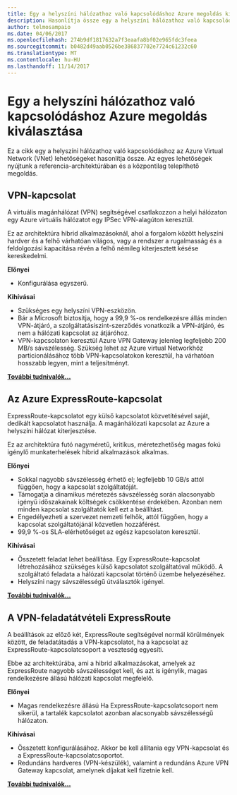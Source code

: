 ```yaml
---
title: Egy a helyszíni hálózathoz való kapcsolódáshoz Azure megoldás kiválasztása
description: Hasonlítja össze egy a helyszíni hálózathoz való kapcsolódáshoz Azure architektúrák hivatkozik.
author: telmosampaio
ms.date: 04/06/2017
ms.openlocfilehash: 274b9df1817632a7f3eaafa8bf02e965fdc3feea
ms.sourcegitcommit: b0482d49aab0526be386837702e7724c61232c60
ms.translationtype: MT
ms.contentlocale: hu-HU
ms.lasthandoff: 11/14/2017
---
```

# <a name="choose-a-solution-for-connecting-an-on-premises-network-to-azure"></a>Egy a helyszíni hálózathoz való kapcsolódáshoz Azure megoldás kiválasztása

Ez a cikk egy a helyszíni hálózathoz való kapcsolódáshoz az Azure Virtual Network (VNet) lehetőségeket hasonlítja össze. Az egyes lehetőségek nyújtunk a referencia-architektúrában és a központilag telepíthető megoldás.

## <a name="vpn-connection"></a>VPN-kapcsolat

A virtuális magánhálózat (VPN) segítségével csatlakozzon a helyi hálózaton egy Azure virtuális hálózatot egy IPSec VPN-alagúton keresztül.

Ez az architektúra hibrid alkalmazásoknál, ahol a forgalom között helyszíni hardver és a felhő várhatóan világos, vagy a rendszer a rugalmasság és a feldolgozási kapacitása révén a felhő némileg kiterjesztett késése kereskedelmi.

**Előnyei**

- Konfigurálása egyszerű.

**Kihívásai**

- Szükséges egy helyszíni VPN-eszközön.
- Bár a Microsoft biztosítja, hogy a 99,9 %-os rendelkezésre állás minden VPN-átjáró, a szolgáltatásiszint-szerződés vonatkozik a VPN-átjáró, és nem a hálózati kapcsolat az átjáróhoz.
- VPN-kapcsolaton keresztül Azure VPN Gateway jelenleg legfeljebb 200 MB/s sávszélesség. Szükség lehet az Azure virtual Networkhöz particionálásához több VPN-kapcsolatokon keresztül, ha várhatóan hosszabb legyen, mint a teljesítményt.

**[További tudnivalók...][vpn]**

## <a name="azure-expressroute-connection"></a>Az Azure ExpressRoute-kapcsolat

ExpressRoute-kapcsolatot egy külső kapcsolatot közvetítésével saját, dedikált kapcsolatot használja. A magánhálózati kapcsolat az Azure a helyszíni hálózat kiterjesztése. 

Ez az architektúra futó nagyméretű, kritikus, méretezhetőség magas fokú igénylő munkaterhelések hibrid alkalmazások alkalmas. 

**Előnyei**

- Sokkal nagyobb sávszélesség érhető el; legfeljebb 10 GB/s attól függően, hogy a kapcsolat szolgáltatóját.
- Támogatja a dinamikus méretezés sávszélesség során alacsonyabb igényű időszakainak költségek csökkentése érdekében. Azonban nem minden kapcsolat szolgáltatók kell ezt a beállítást.
- Engedélyezheti a szervezet nemzeti felhők, attól függően, hogy a kapcsolat szolgáltatójánál közvetlen hozzáférést.
- 99,9 %-os SLA-elérhetőséget az egész kapcsolaton keresztül.

**Kihívásai**

- Összetett feladat lehet beállítása. Egy ExpressRoute-kapcsolat létrehozásához szükséges külső kapcsolatot szolgáltatóval működő. A szolgáltató feladata a hálózati kapcsolat történő üzembe helyezéséhez.
- Helyszíni nagy sávszélességű útválasztók igényel.

**[További tudnivalók...][expressroute]**

## <a name="expressroute-with-vpn-failover"></a>A VPN-feladatátvételi ExpressRoute

A beállítások az előző két, ExpressRoute segítségével normál körülmények között, de feladatátadás a VPN-kapcsolatot, ha a kapcsolat az ExpressRoute-kapcsolatcsoport a veszteség egyesíti.

Ebbe az architektúrába, ami a hibrid alkalmazásokat, amelyek az ExpressRoute nagyobb sávszélességet kell, és azt is igénylik, magas rendelkezésre állású hálózati kapcsolat megfelelő. 

**Előnyei**

- Magas rendelkezésre állású Ha ExpressRoute-kapcsolatcsoport nem sikerül, a tartalék kapcsolatot azonban alacsonyabb sávszélességű hálózaton.

**Kihívásai**

- Összetett konfigurálásához. Akkor be kell állítania egy VPN-kapcsolat és a ExpressRoute-kapcsolatcsoportot.
- Redundáns hardveres (VPN-készülék), valamint a redundáns Azure VPN Gateway kapcsolat, amelynek díjakat kell fizetnie kell.

**[További tudnivalók...][expressroute-vpn-failover]**

<!-- links -->
[expressroute]: ./expressroute.md
[expressroute-vpn-failover]: ./expressroute-vpn-failover.md
[vpn]: ./vpn.md
